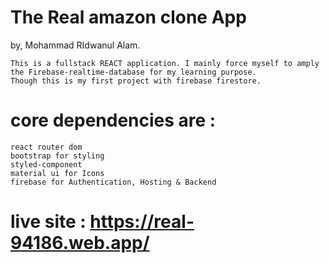 # The Real amazon clone App
by, Mohammad RIdwanul Alam.

    This is a fullstack REACT application. I mainly force myself to amply the Firebase-realtime-database for my learning purpose. 
    Though this is my first project with firebase firestore.  

# core dependencies are :
    react router dom
    bootstrap for styling
    styled-component
    material ui for Icons
    firebase for Authentication, Hosting & Backend

# live site : https://real-94186.web.app/ 

